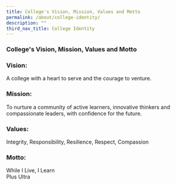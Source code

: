 ```yaml
---
title: College's Vision, Mission, Values and Motto
permalink: /about/college-identity/
description: ""
third_nav_title: College Identity
---
```

### **College's Vision, Mission, Values and Motto**

### **Vision:**
<p>A college with a heart to serve and the courage to venture.</p>

### **Mission:**
To nurture a community of active learners, innovative thinkers and compassionate leaders, with confidence for the future.

### **Values:**
Integrity, Responsibility, Resilience, Respect, Compassion

### **Motto:**
While I Live, I Learn<br>
Plus Ultra